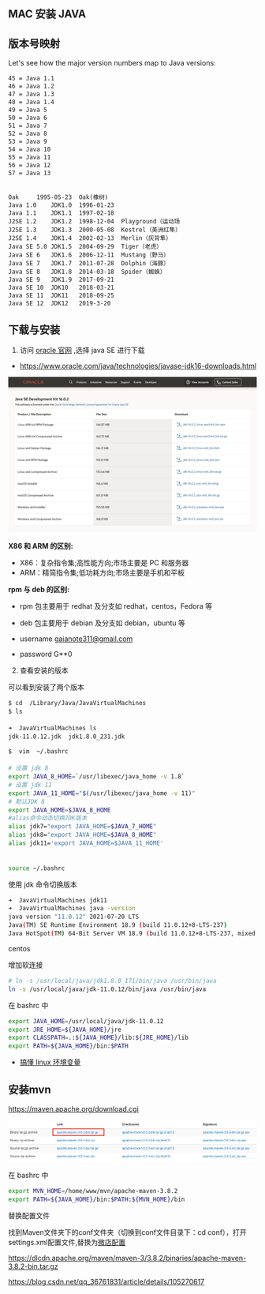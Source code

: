 ## MAC 安装 JAVA

## 版本号映射

Let's see how the major version numbers map to Java versions:

```
45 = Java 1.1
46 = Java 1.2
47 = Java 1.3
48 = Java 1.4
49 = Java 5
50 = Java 6
51 = Java 7
52 = Java 8
53 = Java 9
54 = Java 10
55 = Java 11
56 = Java 12
57 = Java 13


Oak	 	1995-05-23	Oak(橡树)
Java 1.0	JDK1.0	1996-01-23
Java 1.1	JDK1.1	1997-02-18
J2SE 1.2	JDK1.2	1998-12-04	Playground（运动场
J2SE 1.3	JDK1.3	2000-05-08	Kestrel（美洲红隼）
J2SE 1.4	JDK1.4	2002-02-13	Merlin（灰背隼）
Java SE 5.0	JDK1.5	2004-09-29	Tiger（老虎）
Java SE 6	JDK1.6	2006-12-11	Mustang（野马）
Java SE 7	JDK1.7	2011-07-28	Dolphin（海豚）
Java SE 8	JDK1.8	2014-03-18	Spider（蜘蛛）
Java SE 9	JDK1.9	2017-09-21
Java SE 10	JDK10	2018-03-21
Java SE 11	JDK11	2018-09-25
Java SE 12	JDK12	2019-3-20
```

## 下载与安装

1. 访问 [oracle 官网](https://www.oracle.com/downloads/) ,选择 java SE 进行下载

- https://www.oracle.com/java/technologies/javase-jdk16-downloads.html

![](_media/2021-08-25-12-04-56.png)

**X86 和 ARM 的区别:**

- X86：复杂指令集;高性能方向;市场主要是 PC 和服务器
- ARM：精简指令集;低功耗方向;市场主要是手机和平板

**rpm 与 deb 的区别:**

- rpm 包主要用于 redhat 及分支如 redhat，centos，Fedora 等
- deb 包主要用于 debian 及分支如 debian，ubuntu 等

- username gaianote311@gmail.com
- password G\*\*0

2. 查看安装的版本

可以看到安装了两个版本

```bash
$ cd  /Library/Java/JavaVirtualMachines
$ ls

➜  JavaVirtualMachines ls
jdk-11.0.12.jdk  jdk1.8.0_231.jdk
```

```bash
$  vim  ~/.bashrc

# 设置 jdk 8
export JAVA_8_HOME=`/usr/libexec/java_home -v 1.8`
# 设置 jdk 11
export JAVA_11_HOME="$(/usr/libexec/java_home -v 11)"
# 默认JDK 8
export JAVA_HOME=$JAVA_8_HOME
#alias命令动态切换JDK版本
alias jdk7="export JAVA_HOME=$JAVA_7_HOME"
alias jdk8="export JAVA_HOME=$JAVA_8_HOME"
alias jdk11='export JAVA_HOME=$JAVA_11_HOME'


source ~/.bashrc
```

使用 jdk 命令切换版本

```bash
➜  JavaVirtualMachines jdk11
➜  JavaVirtualMachines java -version
java version "11.0.12" 2021-07-20 LTS
Java(TM) SE Runtime Environment 18.9 (build 11.0.12+8-LTS-237)
Java HotSpot(TM) 64-Bit Server VM 18.9 (build 11.0.12+8-LTS-237, mixed mode)
```

centos

增加软连接

```bash
# ln -s /usr/local/java/jdk1.8.0_171/bin/java /usr/bin/java
ln -s /usr/local/java/jdk-11.0.12/bin/java /usr/bin/java
```

在 bashrc 中

```bash
export JAVA_HOME=/usr/local/java/jdk-11.0.12
export JRE_HOME=${JAVA_HOME}/jre
export CLASSPATH=.:${JAVA_HOME}/lib:${JRE_HOME}/lib
export PATH=${JAVA_HOME}/bin:$PATH
```

- [搞懂 linux 环境变量](https://blog.csdn.net/u012052268/article/details/89554523)


## 安装mvn

https://maven.apache.org/download.cgi

![](_media/2021-08-26-18-27-24.png)

在 bashrc 中


```bash
export MVN_HOME=/home/www/mvn/apache-maven-3.8.2
export PATH=${JAVA_HOME}/bin:$PATH:${MVN_HOME}/bin
```

替换配置文件



找到Maven文件夹下的conf文件夹（切换到conf文件目录下：cd conf），打开settings.xml配置文件,替换为[微店配置](http://docs.vdian.net/pages/viewpage.action?pageId=65093330)



https://dlcdn.apache.org/maven/maven-3/3.8.2/binaries/apache-maven-3.8.2-bin.tar.gz

https://blog.csdn.net/qq_36761831/article/details/105270617